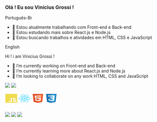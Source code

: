### Olá ! Eu sou Vinicius Grossi !

Português-Br

- 🔭 Estou atualmente trabalhando com Front-end e Back-end
- 🌱 Estou estudando mais sobre React.js e Node.js
- 👯 Estou buscando trabalhos e atividades em HTML, CSS e JavaScript

English

Hi ! i am Vinicius Grossi !


- 🔭 I’m currently working on Front-end and Back-end
- 🌱 I’m currently learning more about React.js and Node.js
- 👯 I’m looking to collaborate on any work HTML, CSS and JavaScript
<div>
  <ahref="http://github.com/grossi13">
  <img height="180em" src="https://github-readme-stats.vercel.app/api?username=grossi13&show_icons=true&theme=onedark&include_all_commits=true&count_private=true"/>
  <img height="180em" src="https://github-readme-stats.vercel.app/api/top-langs/?username=grossi13&layout=compact&langs_count=7&theme=onedark"/>
</diiv>
<div style="display: inline_block"><br>
  <img align="center" alt="Rafa-Js" height="30" width="40" src="https://raw.githubusercontent.com/devicons/devicon/master/icons/javascript/javascript-plain.svg">
  <img align="center" alt="Rafa-React" height="30" width="40" src="https://raw.githubusercontent.com/devicons/devicon/master/icons/react/react-original.svg">
  <img align="center" alt="Rafa-HTML" height="30" width="40" src="https://raw.githubusercontent.com/devicons/devicon/master/icons/html5/html5-original.svg">
  <img align="center" alt="Rafa-CSS" height="30" width="40" src="https://raw.githubusercontent.com/devicons/devicon/master/icons/css3/css3-original.svg">
  
</div>

  ##
  <div>
   <a href = "mailto:viniciustgrossi@gmail.com"><img src="https://img.shields.io/badge/-Gmail-%23333?style=for-the-badge&logo=gmail&logoColor=white" target="_blank"></a>
   <a href="https://www.linkedin.com/in/vinicius-theodoro-grossi-13a6ba215/" target="_blank"><img src="https://img.shields.io/badge/-LinkedIn-%230077B5?style=for-the-badge&logo=linkedin&logoColor=white" target="_blank"></a> 
    <a href = "https://twitter.com/Vini_Grossi"><img src = "https://img.shields.io/badge/Twitter-1DA1F2?style=for-the-badge&logo=twitter&logoColor=white" target = "_blank"></a>
  </div>
  
